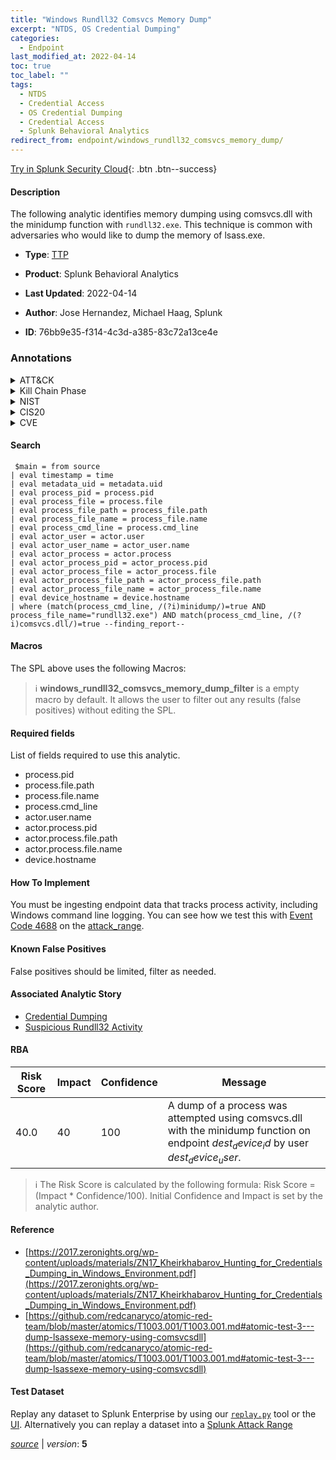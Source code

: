 ```yaml
---
title: "Windows Rundll32 Comsvcs Memory Dump"
excerpt: "NTDS, OS Credential Dumping"
categories:
  - Endpoint
last_modified_at: 2022-04-14
toc: true
toc_label: ""
tags:
  - NTDS
  - Credential Access
  - OS Credential Dumping
  - Credential Access
  - Splunk Behavioral Analytics
redirect_from: endpoint/windows_rundll32_comsvcs_memory_dump/
---
```




[Try in Splunk Security Cloud](https://www.splunk.com/en_us/cyber-security.html){: .btn .btn--success}

#### Description

The following analytic identifies memory dumping using comsvcs.dll with the minidump function with `rundll32.exe`. This technique is common with adversaries who would like to dump the memory of lsass.exe.

- **Type**: [TTP](https://github.com/splunk/security_content/wiki/Detection-Analytic-Types)
- **Product**: Splunk Behavioral Analytics

- **Last Updated**: 2022-04-14
- **Author**: Jose Hernandez, Michael Haag, Splunk
- **ID**: 76bb9e35-f314-4c3d-a385-83c72a13ce4e

### Annotations
<details>
  <summary>ATT&CK</summary>

<div markdown="1">

#### [ATT&CK](https://attack.mitre.org/)

| ID          | Technique   | Tactic         |
| ----------- | ----------- |--------------- |
| [T1003.003](https://attack.mitre.org/techniques/T1003/003/) | NTDS | Credential Access |

| [T1003](https://attack.mitre.org/techniques/T1003/) | OS Credential Dumping | Credential Access |

</div>
</details>


<details>
  <summary>Kill Chain Phase</summary>

<div markdown="1">

* Exploitation


</div>
</details>


<details>
  <summary>NIST</summary>

<div markdown="1">

* DE.CM



</div>
</details>

<details>
  <summary>CIS20</summary>

<div markdown="1">

* CIS 10



</div>
</details>

<details>
  <summary>CVE</summary>

<div markdown="1">


</div>
</details>


#### Search

```
 $main = from source  
| eval timestamp = time  
| eval metadata_uid = metadata.uid  
| eval process_pid = process.pid 
| eval process_file = process.file 
| eval process_file_path = process_file.path 
| eval process_file_name = process_file.name 
| eval process_cmd_line = process.cmd_line 
| eval actor_user = actor.user 
| eval actor_user_name = actor_user.name 
| eval actor_process = actor.process 
| eval actor_process_pid = actor_process.pid 
| eval actor_process_file = actor_process.file 
| eval actor_process_file_path = actor_process_file.path 
| eval actor_process_file_name = actor_process_file.name 
| eval device_hostname = device.hostname 
| where (match(process_cmd_line, /(?i)minidump/)=true AND process_file_name="rundll32.exe") AND match(process_cmd_line, /(?i)comsvcs.dll/)=true --finding_report--
```

#### Macros
The SPL above uses the following Macros:

> :information_source:
> **windows_rundll32_comsvcs_memory_dump_filter** is a empty macro by default. It allows the user to filter out any results (false positives) without editing the SPL.



#### Required fields
List of fields required to use this analytic.
* process.pid
* process.file.path
* process.file.name
* process.cmd_line
* actor.user.name
* actor.process.pid
* actor.process.file.path
* actor.process.file.name
* device.hostname



#### How To Implement
You must be ingesting endpoint data that tracks process activity, including Windows command line logging. You can see how we test this with [Event Code 4688](https://www.ultimatewindowssecurity.com/securitylog/encyclopedia/event.aspx?eventID=4688a) on the [attack_range](https://github.com/splunk/attack_range/blob/develop/ansible/roles/windows_common/tasks/windows-enable-4688-cmd-line-audit.yml).
#### Known False Positives
False positives should be limited, filter as needed.

#### Associated Analytic Story
* [Credential Dumping](/stories/credential_dumping)
* [Suspicious Rundll32 Activity](/stories/suspicious_rundll32_activity)




#### RBA

| Risk Score  | Impact      | Confidence   | Message      |
| ----------- | ----------- |--------------|--------------|
| 40.0 | 40 | 100 | A dump of a process was attempted using comsvcs.dll with the minidump function on endpoint $dest_device_id$ by user $dest_device_user$. |


> :information_source:
> The Risk Score is calculated by the following formula: Risk Score = (Impact * Confidence/100). Initial Confidence and Impact is set by the analytic author.


#### Reference

* [https://2017.zeronights.org/wp-content/uploads/materials/ZN17_Kheirkhabarov_Hunting_for_Credentials_Dumping_in_Windows_Environment.pdf](https://2017.zeronights.org/wp-content/uploads/materials/ZN17_Kheirkhabarov_Hunting_for_Credentials_Dumping_in_Windows_Environment.pdf)
* [https://github.com/redcanaryco/atomic-red-team/blob/master/atomics/T1003.001/T1003.001.md#atomic-test-3---dump-lsassexe-memory-using-comsvcsdll](https://github.com/redcanaryco/atomic-red-team/blob/master/atomics/T1003.001/T1003.001.md#atomic-test-3---dump-lsassexe-memory-using-comsvcsdll)



#### Test Dataset
Replay any dataset to Splunk Enterprise by using our [`replay.py`](https://github.com/splunk/attack_data#using-replaypy) tool or the [UI](https://github.com/splunk/attack_data#using-ui).
Alternatively you can replay a dataset into a [Splunk Attack Range](https://github.com/splunk/attack_range#replay-dumps-into-attack-range-splunk-server)




[*source*](https://github.com/splunk/security_content/tree/develop/detections/endpoint/windows_rundll32_comsvcs_memory_dump.yml) \| *version*: **5**